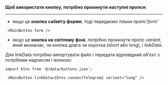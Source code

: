 **Щоб використати кнопку, потрібно прокинути наступні пропси:**

---

- якщо це **кнопка сабміту форми**, тоді передаємо _тільки пропс'form'_

` <MainButton form />`

- якщо це **кнопка на світлому фоні**, потрібно прокинути пропс _variant_, який
  визначає, чи кнопка довга чи коротка (short або long), і _linkData_.

Для linkData потрібно імпортувати файл і передати відповідний об'єкт з потрібним
надписом і іконкою:

`import btns from '@/data/buttons.json';`

` <MainButton linkData={btns.connectTelegram} variant="long" />`
